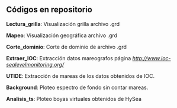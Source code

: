 ## Códigos en repositorio 

**Lectura_grilla**: Visualización grilla archivo .grd

**Mapeo**: Visualización geográfica archivo .grd

**Corte_dominio**: Corte de dominio de archivo .grd

**Extraer_IOC**: Extracción datos mareografos página *http://www.ioc-sealevelmonitoring.org/*

**UTIDE**: Extracción de mareas de los datos obtenidos de IOC.

**Background**: Ploteo espectro de fondo sin contar mareas.

**Analisis_ts**: Ploteo boyas virtuales obtenidos de HySea

